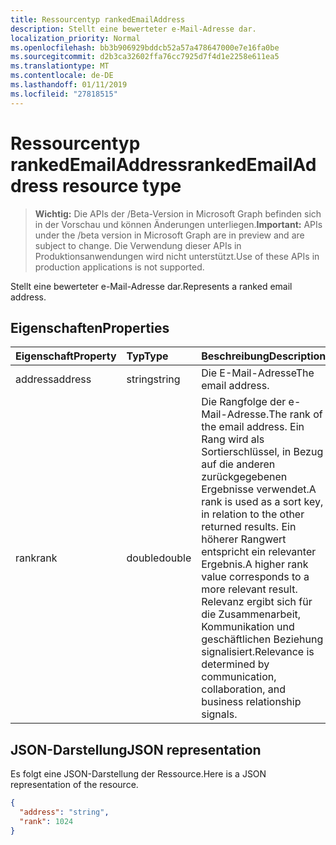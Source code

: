 ```yaml
---
title: Ressourcentyp rankedEmailAddress
description: Stellt eine bewerteter e-Mail-Adresse dar.
localization_priority: Normal
ms.openlocfilehash: bb3b906929bddcb52a57a478647000e7e16fa0be
ms.sourcegitcommit: d2b3ca32602ffa76cc7925d7f4d1e2258e611ea5
ms.translationtype: MT
ms.contentlocale: de-DE
ms.lasthandoff: 01/11/2019
ms.locfileid: "27818515"
---
```

# <a name="rankedemailaddress-resource-type"></a><span data-ttu-id="3a291-103">Ressourcentyp rankedEmailAddress</span><span class="sxs-lookup"><span data-stu-id="3a291-103">rankedEmailAddress resource type</span></span>

> <span data-ttu-id="3a291-104">**Wichtig:** Die APIs der /Beta-Version in Microsoft Graph befinden sich in der Vorschau und können Änderungen unterliegen.</span><span class="sxs-lookup"><span data-stu-id="3a291-104">**Important:** APIs under the /beta version in Microsoft Graph are in preview and are subject to change.</span></span> <span data-ttu-id="3a291-105">Die Verwendung dieser APIs in Produktionsanwendungen wird nicht unterstützt.</span><span class="sxs-lookup"><span data-stu-id="3a291-105">Use of these APIs in production applications is not supported.</span></span>

<span data-ttu-id="3a291-106">Stellt eine bewerteter e-Mail-Adresse dar.</span><span class="sxs-lookup"><span data-stu-id="3a291-106">Represents a ranked email address.</span></span>


## <a name="properties"></a><span data-ttu-id="3a291-107">Eigenschaften</span><span class="sxs-lookup"><span data-stu-id="3a291-107">Properties</span></span>
| <span data-ttu-id="3a291-108">Eigenschaft</span><span class="sxs-lookup"><span data-stu-id="3a291-108">Property</span></span>     | <span data-ttu-id="3a291-109">Typ</span><span class="sxs-lookup"><span data-stu-id="3a291-109">Type</span></span>   |<span data-ttu-id="3a291-110">Beschreibung</span><span class="sxs-lookup"><span data-stu-id="3a291-110">Description</span></span>|
|:---------------|:--------|:----------|
|<span data-ttu-id="3a291-111">address</span><span class="sxs-lookup"><span data-stu-id="3a291-111">address</span></span>|<span data-ttu-id="3a291-112">string</span><span class="sxs-lookup"><span data-stu-id="3a291-112">string</span></span>|<span data-ttu-id="3a291-113">Die E-Mail-Adresse</span><span class="sxs-lookup"><span data-stu-id="3a291-113">The email address.</span></span>|
|<span data-ttu-id="3a291-114">rank</span><span class="sxs-lookup"><span data-stu-id="3a291-114">rank</span></span>|<span data-ttu-id="3a291-115">double</span><span class="sxs-lookup"><span data-stu-id="3a291-115">double</span></span>|<span data-ttu-id="3a291-116">Die Rangfolge der e-Mail-Adresse.</span><span class="sxs-lookup"><span data-stu-id="3a291-116">The rank of the email address.</span></span> <span data-ttu-id="3a291-117">Ein Rang wird als Sortierschlüssel, in Bezug auf die anderen zurückgegebenen Ergebnisse verwendet.</span><span class="sxs-lookup"><span data-stu-id="3a291-117">A rank is used as a sort key, in relation to the other returned results.</span></span> <span data-ttu-id="3a291-118">Ein höherer Rangwert entspricht ein relevanter Ergebnis.</span><span class="sxs-lookup"><span data-stu-id="3a291-118">A higher rank value corresponds to a more relevant result.</span></span> <span data-ttu-id="3a291-119">Relevanz ergibt sich für die Zusammenarbeit, Kommunikation und geschäftlichen Beziehung signalisiert.</span><span class="sxs-lookup"><span data-stu-id="3a291-119">Relevance is determined by communication, collaboration, and business relationship signals.</span></span>|

## <a name="json-representation"></a><span data-ttu-id="3a291-120">JSON-Darstellung</span><span class="sxs-lookup"><span data-stu-id="3a291-120">JSON representation</span></span>

<span data-ttu-id="3a291-121">Es folgt eine JSON-Darstellung der Ressource.</span><span class="sxs-lookup"><span data-stu-id="3a291-121">Here is a JSON representation of the resource.</span></span>

<!-- {
  "blockType": "resource",
  "optionalProperties": [

  ],
  "@odata.type": "microsoft.graph.rankedEmailAddress"
}-->

```json
{
  "address": "string",
  "rank": 1024
}
```

<!-- uuid: 8fcb5dbc-d5aa-4681-8e31-b001d5168d79
2015-10-25 14:57:30 UTC -->
<!-- {
  "type": "#page.annotation",
  "description": "rankedEmailAddress resource",
  "keywords": "",
  "section": "documentation",
  "tocPath": ""
}-->
